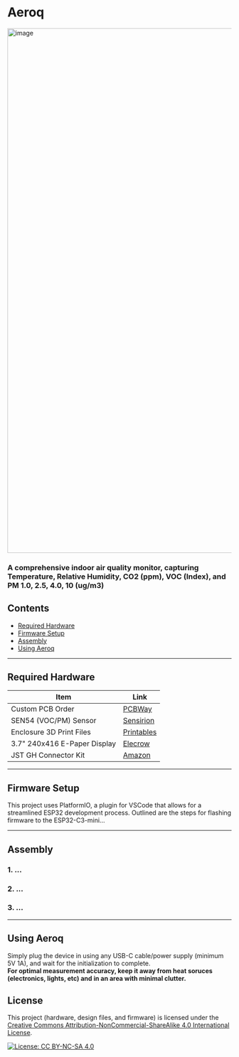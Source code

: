# Aeroq

<img width="2268" height="1181" alt="image" src="https://github.com/user-attachments/assets/4e70900d-991c-4c67-8099-969e4073f7d7" />

### A comprehensive indoor air quality monitor, capturing Temperature, Relative Humidity, CO2 (ppm), VOC (Index), and PM 1.0, 2.5, 4.0, 10 (ug/m3)

## Contents

- [Required Hardware](#required-hardware)
- [Firmware Setup](#pi-setup)
- [Assembly](#assembly)
- [Using Aeroq](#using-the-frame)

---

## Required Hardware  

| Item | Link |
|------|------|
| Custom PCB Order | [PCBWay](https://www.pcbway.com/project/shareproject/Air_Quality_Monitor_a6b051c5.html) |
| SEN54 (VOC/PM) Sensor | [Sensirion](https://sensirion.com/products/catalog/SEN54) |
| Enclosure 3D Print Files | [Printables](https://www.printables.com/model/1394330-indoor-air-quality-monitor) |
| 3.7" 240x416 E-Paper Display | [Elecrow](https://www.elecrow.com/3-7-inch-240-416-e-paper-display-black-white-e-ink-display-with-spi-communication.html?srsltid=AfmBOorSii7sAGDAezYqj44_16daoAiQB-C5RoZuXMNfL8XauDDESF2X) |
| JST GH Connector Kit | [Amazon](https://amzn.to/4lGmWBa) |

---

## Firmware Setup

This project uses PlatformIO, a plugin for VSCode that allows for a streamlined ESP32 development process. Outlined are the steps for flashing firmware to the ESP32-C3-mini...

---

## Assembly

### 1. ...
### 2. ...
### 3. ...

---

## Using Aeroq
Simply plug the device in using any USB-C cable/power supply (minimum 5V 1A), and wait for the initialization to complete.  
**For optimal measurement accuracy, keep it away from heat soruces (electronics, lights, etc) and in an area with minimal clutter.**

## License

This project (hardware, design files, and firmware) is licensed under the 
[Creative Commons Attribution-NonCommercial-ShareAlike 4.0 International License](http://creativecommons.org/licenses/by-nc-sa/4.0/).

[![License: CC BY-NC-SA 4.0](https://licensebuttons.net/l/by-nc-sa/4.0/88x31.png)](http://creativecommons.org/licenses/by-nc-sa/4.0/)

